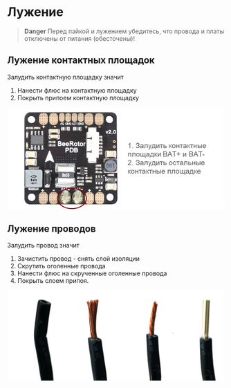 Лужение
============================

> **Danger** Перед пайкой и лужением убедитесь, что провода и платы отключены от питания (обесточены)!

## Лужение контактных площадок

Залудить контактную площадку значит

1. Нанести флюс на контактную площадку
2. Покрыть припоем контактную площадку

![Лужение площадок](../assets/zapPDBtest.jpg)

## Лужение проводов

Залудить провод значит

1. Зачистить провод - снять слой изоляции
2. Скрутить оголенные провода
3. Нанести флюс на скрученные оголенные провода
4. Покрыть слоем припоя.

![Лужение проводов](../assets/zap.jpg)
